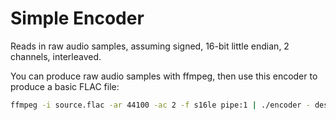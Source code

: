 # Simple Encoder

Reads in raw audio samples, assuming signed, 16-bit little endian, 2 channels, interleaved.

You can produce raw audio samples with ffmpeg, then use this encoder to produce a basic
FLAC file:

```bash
ffmpeg -i source.flac -ar 44100 -ac 2 -f s16le pipe:1 | ./encoder - destination.flac
```
